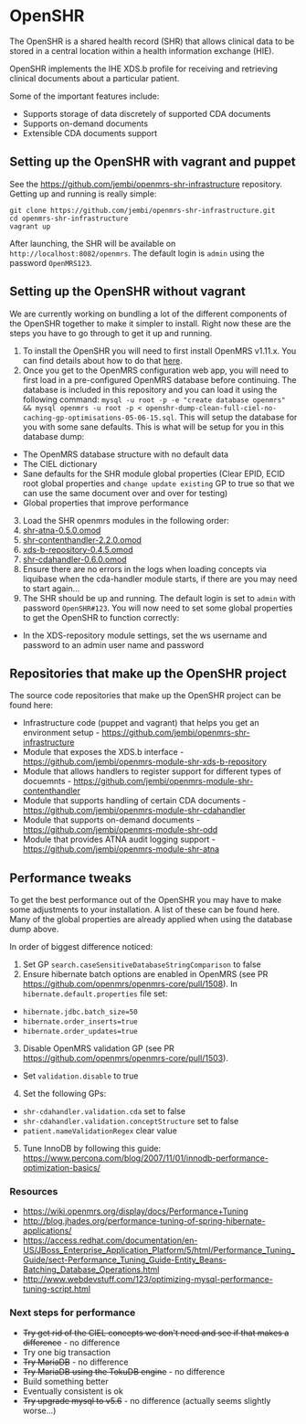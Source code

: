 # OpenSHR

The OpenSHR is a shared health record (SHR) that allows clinical data to be stored in a central location within a health information exchange (HIE).

OpenSHR implements the IHE XDS.b profile for receiving and retrieving clinical documents about a particular patient.

Some of the important features include:

* Supports storage of data discretely of supported CDA documents
* Supports on-demand documents
* Extensible CDA documents support

## Setting up the OpenSHR with vagrant and puppet

See the https://github.com/jembi/openmrs-shr-infrastructure repository. Getting up and running is really simple:
```
git clone https://github.com/jembi/openmrs-shr-infrastructure.git
cd openmrs-shr-infrastructure
vagrant up
```
After launching, the SHR will be available on `http://localhost:8082/openmrs`. The default login is `admin` using the password `OpenMRS123`.

## Setting up the OpenSHR without vagrant

We are currently working on bundling a lot of the different components of the OpenSHR together to make it simpler to install. Right now these are the steps you have to go through to get it up and running.

1. To install the OpenSHR you will need to first install OpenMRS v1.11.x. You can find details about how to do that [here](https://wiki.openmrs.org/display/docs/Installing+OpenMRS).
2. Once you get to the OpenMRS configuration web app, you will need to first load in a pre-configured OpenMRS database before continuing. The database is included in this repository and you can load it using the following command: `mysql -u root -p -e "create database openmrs" && mysql openmrs -u root -p < openshr-dump-clean-full-ciel-no-caching-gp-optimisations-05-06-15.sql`. This will setup the database for you with some sane defaults. This is what will be setup for you in this database dump:
  * The OpenMRS database structure with no default data
  * The CIEL dictionary
  * Sane defaults for the SHR module global properties (Clear EPID, ECID root global properties and `change update existing` GP to true so that we can use the same document over and over for testing)
  * Global properties that improve performance
3. Load the SHR openmrs modules in the following order:
  1. [shr-atna-0.5.0.omod](https://github.com/jembi/openmrs-module-shr-atna/releases)
  2. [shr-contenthandler-2.2.0.omod](https://github.com/jembi/openmrs-module-shr-contenthandler/releases)
  3. [xds-b-repository-0.4.5.omod](https://github.com/jembi/openmrs-module-shr-xds-b-repository/releases)
  4. [shr-cdahandler-0.6.0.omod](https://github.com/jembi/openmrs-module-shr-cdahandler/releases)
4. Ensure there are no errors in the logs when loading concepts via liquibase when the cda-handler module starts, if there are you may need to start again...
5. The SHR should be up and running. The default login is set to `admin` with password `OpenSHR#123`. You will now need to set some global properties to get the OpenSHR to function correctly:
  * In the XDS-repository module settings, set the ws username and password to an admin user name and password

## Repositories that make up the OpenSHR project

The source code repositories that make up the OpenSHR project can be found here:

* Infrastructure code (puppet and vagrant) that helps you get an environment setup - https://github.com/jembi/openmrs-shr-infrastructure
* Module that exposes the XDS.b interface - https://github.com/jembi/openmrs-module-shr-xds-b-repository
* Module that allows handlers to register support for different types of docuemnts - https://github.com/jembi/openmrs-module-shr-contenthandler
* Module that supports handling of certain CDA documents - https://github.com/jembi/openmrs-module-shr-cdahandler
* Module that supports on-demand documents - https://github.com/jembi/openmrs-module-shr-odd
* Module that provides ATNA audit logging support - https://github.com/jembi/openmrs-module-shr-atna

## Performance tweaks

To get the best performance out of the OpenSHR you may have to make some adjustments to your installation. A list of these can be found here. Many of the global properties are already applied when using the database dump above.

In order of biggest difference noticed:

1. Set GP `search.caseSensitiveDatabaseStringComparison` to false
2. Ensure hibernate batch options are enabled in OpenMRS (see PR https://github.com/openmrs/openmrs-core/pull/1508). In `hibernate.default.properties` file set:
  * `hibernate.jdbc.batch_size=50`
  * `hibernate.order_inserts=true`
  * `hibernate.order_updates=true`
3. Disable OpenMRS validation GP (see PR https://github.com/openmrs/openmrs-core/pull/1503).
  * Set `validation.disable` to true
4. Set the following GPs:
  * `shr-cdahandler.validation.cda` set to false
  * `shr-cdahandler.validation.conceptStructure` set to false
  * `patient.nameValidationRegex` clear value
5. Tune InnoDB by following this guide:
https://www.percona.com/blog/2007/11/01/innodb-performance-optimization-basics/

### Resources

* https://wiki.openmrs.org/display/docs/Performance+Tuning
* http://blog.jhades.org/performance-tuning-of-spring-hibernate-applications/
* https://access.redhat.com/documentation/en-US/JBoss_Enterprise_Application_Platform/5/html/Performance_Tuning_Guide/sect-Performance_Tuning_Guide-Entity_Beans-Batching_Database_Operations.html
* http://www.webdevstuff.com/123/optimizing-mysql-performance-tuning-script.html

### Next steps for performance

* ~~Try get rid of the CIEL concepts we don't need and see if that makes a difference~~ - no difference
* Try one big transaction
* ~~Try MariaDB~~ - no difference
* ~~Try MariaDB using the TokuDB engine~~ - no difference
* Build something better
* Eventually consistent is ok
* ~~Try upgrade mysql to v5.6~~ - no difference (actually seems slightly worse...)
